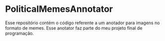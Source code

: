 # PoliticalMemesAnnotator
Esse repositório contém o código referente a um anotador para imagens no formato de memes. Esse anotator faz parte do meu projeto final de programação.
